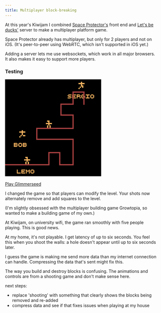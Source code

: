 ```yaml
---
title: Multiplayer block-breaking
---
```


At this year's Kiwijam I combined [Space Protector's](/games/spaceprotector) front end and [Let's be ducks'](/games/ducks/) server to make a multiplayer platform game.

Space Protector already has multiplayer, but only for 2 players and not on iOS. (It's peer-to-peer using WebRTC, which isn't supported in iOS yet.)

Adding a server lets me use websockets, which work in all major browsers. It also makes it easy to support more players.

### Testing

![Glimmerseed test](/journal/images/2014-08-25-glimmerseed.png)

[Play Glimmerseed](http://glimmerseed.herokuapp.com/)

I changed the game so that players can modify the level. Your shots now alternately remove and add squares to the level.

(I'm slightly obsessed with the multiplayer building game Growtopia, so wanted to make a building game of my own.)

At Kiwijam, on university wifi, the game ran smoothly with five people playing. This is good news.

At my home, it's not playable. I get latency of up to six seconds. You feel this when you shoot the walls: a hole doesn't appear until up to six seconds later.

I guess the game is making me send more data than my internet connection can handle. Compressing the data that's sent might fix this.

The way you build and destroy blocks is confusing. The animations and controls are from a shooting game and don't make sense here.

next steps:

* replace 'shooting' with something that clearly shows the blocks being removed and re-added
* compress data and see if that fixes issues when playing at my house

